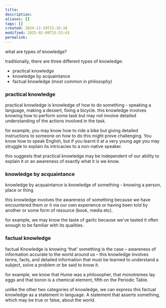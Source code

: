 ```yaml
---
title: 
description: 
aliases: []
tags: []
created: 2024-11-19T21:16:10
modified: 2025-02-09T15:53:43
permalink:
---
```


what are types of knowledge?

traditionally, there are three different types of knowledge:
- practical knowledge
- knowledge by acquaintance
- factual knowledge (most common in philosophy)

### practical knowledge

practical knowledge is knowledge of how to do something - speaking a language, making a dessert, fixing a bicycle. this knowledge involves knowing how to perform some task but may not involve detailed understanding of the actions involved in the task.

for example, you may know how to ride a bike but giving detailed instructions to someone on how to do this might prove challenging. You know how to speak English, but if you learnt it at a very young age you may struggle to explain its intricacies to a non-native speaker.

this suggests that practical knowledge may be independent of our ability to explain it or an awareness of exactly what it is we know.

### knowledge by acquaintance

knowledge by acquaintance is knowledge of something - knowing a person, place or thing

this knowledge involves the awareness of something because we have encountered them or it via our own experience or having been told by another or some form of resource (book, media etc).

for example, we may know the taste of garlic because we've tasted it often enough to be familiar with its qualities.

### factual knowledge

factual Knowledge is knowing ‘that’ something is the case – awareness of information accurate to the world around us – this knowledge involves terms, facts, and detailed information that must be learned to understand a subject, solve a problem or be said to know it.

for example, we know that Hume was a philosopher, that monotremes lay eggs and that boron is a chemical element, fifth on the Periodic Table.

unlike the other two categories of knowledge, we can express this factual knowledge as a statement in language. A statement that asserts something, which may be true or false, about the world.
